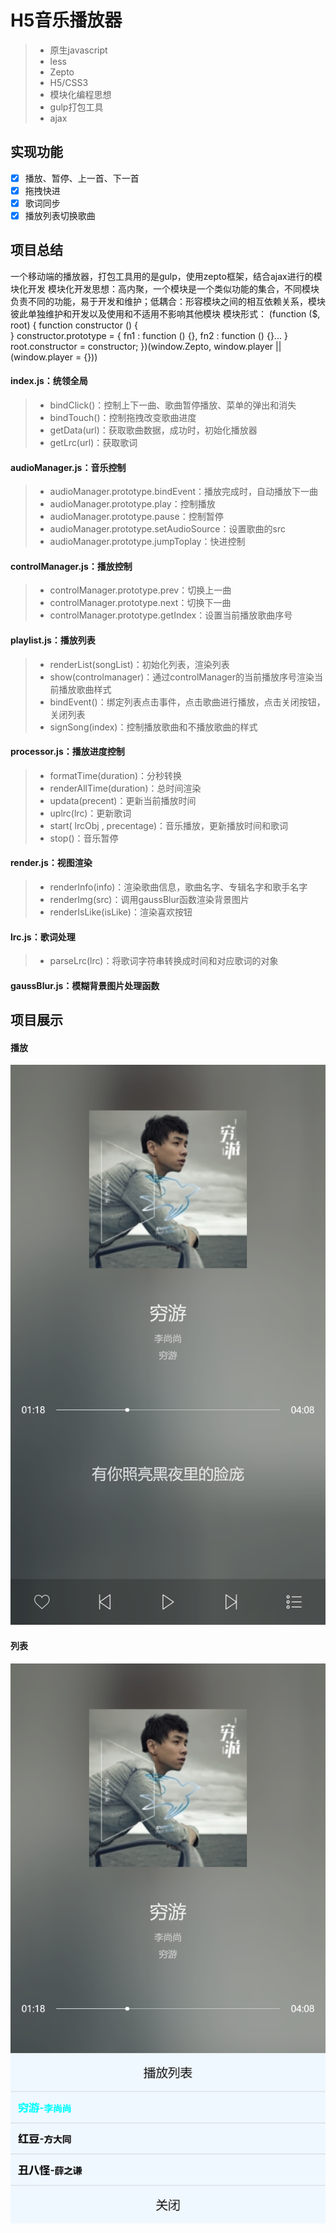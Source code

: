 # H5音乐播放器
> * 原生javascript 
> * less
> * Zepto
> * H5/CSS3
> * 模块化编程思想
> * gulp打包工具
> * ajax
## 实现功能
- [x] 播放、暂停、上一首、下一首
- [x] 拖拽快进
- [x] 歌词同步
- [x] 播放列表切换歌曲
## 项目总结
一个移动端的播放器，打包工具用的是gulp，使用zepto框架，结合ajax进行的模块化开发
模块化开发思想：高内聚，一个模块是一个类似功能的集合，不同模块负责不同的功能，易于开发和维护；低耦合：形容模块之间的相互依赖关系，模块彼此单独维护和开发以及使用和不适用不影响其他模块
模块形式：
(function ($, root) {
   function constructor () {             
   }
   constructor.prototype = { 
    fn1 : function () {},
    fn2 : function () {}...
   }
   root.constructor = constructor;
})(window.Zepto, window.player || (window.player = {}))
#### index.js：统领全局
> * bindClick()：控制上下一曲、歌曲暂停播放、菜单的弹出和消失
> * bindTouch()：控制拖拽改变歌曲进度
> * getData(url)：获取歌曲数据，成功时，初始化播放器
> * getLrc(url)：获取歌词
#### audioManager.js：音乐控制
> * audioManager.prototype.bindEvent：播放完成时，自动播放下一曲
> * audioManager.prototype.play：控制播放
> * audioManager.prototype.pause：控制暂停
> * audioManager.prototype.setAudioSource：设置歌曲的src
> * audioManager.prototype.jumpToplay：快进控制
#### controlManager.js：播放控制
> * controlManager.prototype.prev：切换上一曲
> * controlManager.prototype.next：切换下一曲
> * controlManager.prototype.getIndex：设置当前播放歌曲序号
#### playlist.js：播放列表
> * renderList(songList)：初始化列表，渲染列表
> * show(controlmanager)：通过controlManager的当前播放序号渲染当前播放歌曲样式
> * bindEvent()：绑定列表点击事件，点击歌曲进行播放，点击关闭按钮，关闭列表
> * signSong(index)：控制播放歌曲和不播放歌曲的样式
#### processor.js：播放进度控制
> * formatTime(duration)：分秒转换
> * renderAllTime(duration)：总时间渲染
> * updata(precent)：更新当前播放时间
> * uplrc(lrc)：更新歌词
> * start( lrcObj , precentage)：音乐播放，更新播放时间和歌词
> * stop()：音乐暂停
#### render.js：视图渲染
> * renderInfo(info)：渲染歌曲信息，歌曲名字、专辑名字和歌手名字
> * renderImg(src)：调用gaussBlur函数渲染背景图片
> * renderIsLike(isLike)：渲染喜欢按钮
#### lrc.js：歌词处理
> * parseLrc(lrc)：将歌词字符串转换成时间和对应歌词的对象
#### gaussBlur.js：模糊背景图片处理函数
## 项目展示
#### 播放
![play](https://github.com/Seventysevendays/H5-Music-Player/blob/master/captures/front.png)
#### 列表
![list](https://github.com/Seventysevendays/H5-Music-Player/blob/master/captures/list.png)

